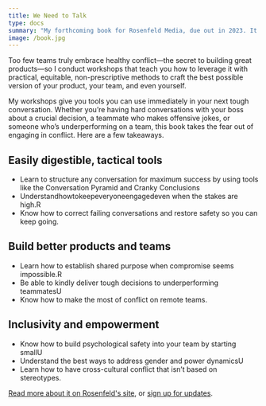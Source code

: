 ```yaml
---
title: We Need to Talk
type: docs
summary: "My forthcoming book for Rosenfeld Media, due out in 2023. It's about how to have hard conversations with anyone at work."
image: /book.jpg
---
```


Too few teams truly embrace healthy conflict—the secret to building great products—so I conduct workshops that teach you how to leverage it with practical, equitable, non-prescriptive methods to craft the best possible version of your product, your team, and even yourself.

My workshops give you tools you can use immediately in your next tough conversation. Whether you’re having hard conversations with your boss about a crucial decision, a teammate who makes offensive jokes, or someone who’s underperforming on a team, this book takes the fear out of engaging in conflict. Here are a few takeaways.

## Easily digestible, tactical tools

- Learn to structure any conversation for maximum success by using tools like the Conversation Pyramid and Cranky Conclusions
- Understandhowtokeepeveryoneengagedeven when the stakes are high.R
- Know how to correct failing conversations and restore safety so you can keep going.

## Build better products and teams

- Learn how to establish shared purpose when compromise seems impossible.R
- Be able to kindly deliver tough decisions to underperforming teammatesU
- Know how to make the most of conflict on remote teams.

## Inclusivity and empowerment

- Know how to build psychological safety into your team by starting smallU
- Understand the best ways to address gender and power dynamicsU
- Learn how to have cross-cultural conflict that isn’t based on stereotypes.

[Read more about it on Rosenfeld's site](https://rosenfeldmedia.com/books/we-need-to-talk-a-survival-guide-for-tough-conversations/), or [sign up for updates](https://joshuamauldin.substack.com/p/coming-soon?showWelcome=true&s=r).